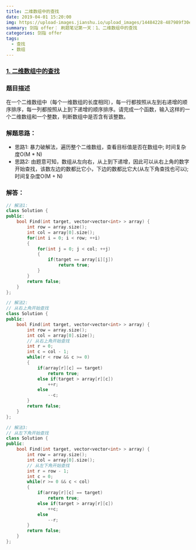 ```yaml
---
title: 二维数组中的查找
date: 2019-04-01 15:20:00
img: https://upload-images.jianshu.io/upload_images/14484228-487989f30ef13848.jpg?imageMogr2/auto-orient/strip%7CimageView2/2/w/1240
summary: 剑指 offer： 刷题笔记第一天：1、二维数组中的查找
categories: 剑指 offer
tags:
  - 查找
  - 数组
---
```

### [1\. 二维数组中的查找](https://www.nowcoder.com/practice/abc3fe2ce8e146608e868a70efebf62e?tpId=13&tqId=11154&tPage=1&rp=1&ru=/ta/coding-interviews&qru=/ta/coding-interviews/question-ranking)

### 题目描述
在一个二维数组中（每个一维数组的长度相同），每一行都按照从左到右递增的顺序排序，每一列都按照从上到下递增的顺序排序。请完成一个函数，输入这样的一个二维数组和一个整数，判断数组中是否含有该整数。

### 解题思路：
+ 思路1: 暴力破解法，遍历整个二维数组，查看目标值是否在数组中; 时间复杂度O(M * N)
+ 思路2: 由题意可知，数组从左向右，从上到下递增，因此可以从右上角的数字开始查找，该数左边的数都比它小，下边的数都比它大(从左下角查找也可以); 时间复杂度O(M + N)

### 解答：

```cpp
// 解法1:
class Solution {
public:
    bool Find(int target, vector<vector<int> > array) {
        int row = array.size();
        int col = array[0].size();
        for(int i = 0; i < row; ++i)
        {
            for(int j = 0; j < col; ++j)
            {
                if(target == array[i][j])
                    return true;
            }
        }
        return false;
    }
};

// 解法2:
// 从右上角开始查找
class Solution {
public:
    bool Find(int target, vector<vector<int> > array) {
        int row = array.size();
        int col = array[0].size();
        // 从右上角开始查找
        int r = 0;
        int c = col - 1;
        while(r < row && c >= 0)
        {
            if(array[r][c] == target)
                return true;
            else if(target > array[r][c])
                ++r;
            else
                --c;
        }
        return false;
    }
};

// 解法3:
// 从左下角开始查找
class Solution {
public:
    bool Find(int target, vector<vector<int> > array) {
        int row = array.size();
        int col = array[0].size();
        // 从左下角开始查找
        int r = row - 1;
        int c = 0;
        while(r >= 0 && c < col)
        {
            if(array[r][c] == target)
                return true;
            else if(target > array[r][c])
                ++c;
            else
                --r;
        }
        return false;
    }
};
```